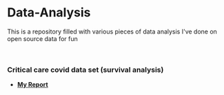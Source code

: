 # Data-Analysis
This is a repository filled with various pieces of data analysis I've done on open source data for fun 

<br>

### Critical care covid data set (survival analysis)
- <ins>**[My Report](https://github.com/mdipietro09/DataScience_ArtificialIntelligence_Utils/blob/master/machine_learning/example_classification.ipynb)**</ins>
<br>
